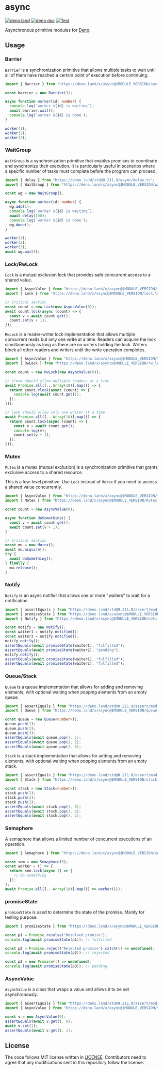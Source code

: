 # async

[![deno land](http://img.shields.io/badge/available%20on-deno.land/x-lightgrey.svg?logo=deno)](https://deno.land/x/async)
[![deno doc](https://doc.deno.land/badge.svg)](https://doc.deno.land/https/deno.land/x/async/mod.ts)
[![Test](https://github.com/lambdalisue/deno-async/workflows/Test/badge.svg)](https://github.com/lambdalisue/deno-async/actions?query=workflow%3ATest)

Asynchronous primitive modules for [Deno][deno].

[python's asyncio]: https://docs.python.org/3/library/asyncio.html
[deno]: https://deno.land/

## Usage

### Barrier

`Barrier` is a synchronization primitive that allows multiple tasks to wait
until all of them have reached a certain point of execution before continuing.

```ts
import { Barrier } from "https://deno.land/x/async@$MODULE_VERSION/barrier.ts";

const barrier = new Barrier(3);

async function worker(id: number) {
  console.log(`worker ${id} is waiting`);
  await barrier.wait();
  console.log(`worker ${id} is done`);
}

worker(1);
worker(2);
worker(3);
```

### WaitGroup

`WaitGroup` is a synchronization primitive that enables promises to coordinate
and synchronize their execution. It is particularly useful in scenarios where a
specific number of tasks must complete before the program can proceed.

```ts
import { delay } from "https://deno.land/std@0.211.0/async/delay.ts";
import { WaitGroup } from "https://deno.land/x/async@$MODULE_VERSION/wait_group.ts";

const wg = new WaitGroup();

async function worker(id: number) {
  wg.add(1);
  console.log(`worker ${id} is waiting`);
  await delay(100);
  console.log(`worker ${id} is done`);
  wg.done();
}

worker(1);
worker(2);
worker(3);
await wg.wait();
```

### Lock/RwLock

`Lock` is a mutual exclusion lock that provides safe concurrent access to a
shared value.

```ts
import { AsyncValue } from "https://deno.land/x/async@$MODULE_VERSION/testutil.ts";
import { Lock } from "https://deno.land/x/async@$MODULE_VERSION/lock.ts";

// Critical section
const count = new Lock(new AsyncValue(0));
await count.lock(async (count) => {
  const v = await count.get();
  count.set(v + 1);
});
```

`RwLock` is a reader-writer lock implementation that allows multiple concurrent
reads but only one write at a time. Readers can acquire the lock simultaneously
as long as there are no writers holding the lock. Writers block all other
readers and writers until the write operation completes.

```ts
import { AsyncValue } from "https://deno.land/x/async@$MODULE_VERSION/testutil.ts";
import { RwLock } from "https://deno.land/x/async@$MODULE_VERSION/rw_lock.ts";

const count = new RwLock(new AsyncValue(0));

// rlock should allow multiple readers at a time
await Promise.all([...Array(10)].map(() => {
  return count.rlock(async (count) => {
    console.log(await count.get());
  });
}));

// lock should allow only one writer at a time
await Promise.all([...Array(10)].map(() => {
  return count.lock(async (count) => {
    const v = await count.get();
    console.log(v);
    count.set(v + 1);
  });
}));
```

### Mutex

`Mutex` is a mutex (mutual exclusion) is a synchronization primitive that grants
exclusive access to a shared resource.

This is a low-level primitive. Use `Lock` instead of `Mutex` if you need to
access a shared value concurrently.

```ts
import { AsyncValue } from "https://deno.land/x/async@$MODULE_VERSION/testutil.ts";
import { Mutex } from "https://deno.land/x/async@$MODULE_VERSION/mutex.ts";

const count = new AsyncValue(0);

async function doSomething() {
  const v = await count.get();
  await count.set(v + 1);
}

// Critical section
const mu = new Mutex();
await mu.acquire();
try {
  await doSomething();
} finally {
  mu.release();
}
```

### Notify

`Notify` is an async notifier that allows one or more "waiters" to wait for a
notification.

```ts
import { assertEquals } from "https://deno.land/std@0.211.0/assert/mod.ts";
import { promiseState } from "https://deno.land/x/async@$MODULE_VERSION/state.ts";
import { Notify } from "https://deno.land/x/async@$MODULE_VERSION/notify.ts";

const notify = new Notify();
const waiter1 = notify.notified();
const waiter2 = notify.notified();
notify.notify();
assertEquals(await promiseState(waiter1), "fulfilled");
assertEquals(await promiseState(waiter2), "pending");
notify.notify();
assertEquals(await promiseState(waiter1), "fulfilled");
assertEquals(await promiseState(waiter2), "fulfilled");
```

### Queue/Stack

`Queue` is a queue implementation that allows for adding and removing elements,
with optional waiting when popping elements from an empty queue.

```ts
import { assertEquals } from "https://deno.land/std@0.211.0/assert/mod.ts";
import { Queue } from "https://deno.land/x/async@$MODULE_VERSION/queue.ts";

const queue = new Queue<number>();
queue.push(1);
queue.push(2);
queue.push(3);
assertEquals(await queue.pop(), 1);
assertEquals(await queue.pop(), 2);
assertEquals(await queue.pop(), 3);
```

`Stack` is a stack implementation that allows for adding and removing elements,
with optional waiting when popping elements from an empty stack.

```ts
import { assertEquals } from "https://deno.land/std@0.211.0/assert/mod.ts";
import { Stack } from "https://deno.land/x/async@$MODULE_VERSION/stack.ts";

const stack = new Stack<number>();
stack.push(1);
stack.push(2);
stack.push(3);
assertEquals(await stack.pop(), 3);
assertEquals(await stack.pop(), 2);
assertEquals(await stack.pop(), 1);
```

### Semaphore

A semaphore that allows a limited number of concurrent executions of an
operation.

```ts
import { Semaphore } from "https://deno.land/x/async@$MODULE_VERSION/semaphore.ts";

const sem = new Semaphore(5);
const worker = () => {
  return sem.lock(async () => {
    // do something
  });
};
await Promise.all([...Array(10)].map(() => worker()));
```

### promiseState

`promiseState` is used to determine the state of the promise. Mainly for testing
purpose.

```typescript
import { promiseState } from "https://deno.land/x/async@$MODULE_VERSION/mod.ts";

const p1 = Promise.resolve("Resolved promise");
console.log(await promiseState(p1)); // fulfilled

const p2 = Promise.reject("Rejected promise").catch(() => undefined);
console.log(await promiseState(p2)); // rejected

const p3 = new Promise(() => undefined);
console.log(await promiseState(p3)); // pending
```

### AsyncValue

`AsyncValue` is a class that wraps a value and allows it to be set
asynchronously.

```ts
import { assertEquals } from "https://deno.land/std@0.211.0/assert/mod.ts";
import { AsyncValue } from "https://deno.land/x/async@$MODULE_VERSION/testutil.ts";

const v = new AsyncValue(0);
assertEquals(await v.get(), 0);
await v.set(1);
assertEquals(await v.get(), 1);
```

## License

The code follows MIT license written in [LICENSE](./LICENSE). Contributors need
to agree that any modifications sent in this repository follow the license.
